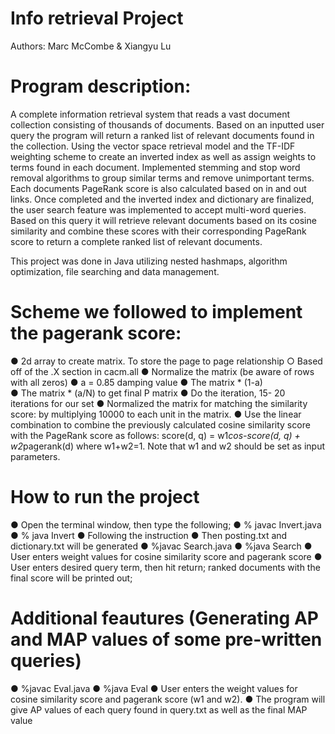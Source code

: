 # Info retrieval Project
Authors: 
Marc McCombe & Xiangyu Lu

# Program description:
A complete information retrieval system that reads a vast document collection consisting of thousands of documents. Based on an 
inputted user query the program will return a ranked list of relevant documents found in the collection.
Using the vector space retrieval model and the TF-IDF weighting scheme to create an inverted index as well as assign weights to terms
found in each document. Implemented stemming and stop word removal algorithms to group similar terms and remove unimportant terms. 
Each documents PageRank score is also calculated based on in and out links. Once completed and the inverted index and dictionary 
are finalized, the user search feature was implemented to accept multi-word queries. Based on this query it will retrieve relevant
documents based on its cosine similarity and combine these scores with their corresponding PageRank score to return a complete 
ranked list of relevant documents.

This project was done in Java utilizing nested hashmaps, algorithm optimization, file searching and data management.

# Scheme we followed to implement the pagerank score: 
● 2d array to create matrix. To store the page to page relationship 
  ○ Based off of the .X section in cacm.all 
● Normalize the matrix (be aware of rows with all zeros) 
● a = 0.85 damping value ● The matrix * (1-a)  
● The matrix * (a/N) to get final P matrix 
● Do the iteration, 15- 20 iterations for our set 
● Normalized the matrix for matching the similarity score: by multiplying 10000 to each unit in the matrix. 
● Use the linear combination to combine the previously calculated cosine similarity score with the PageRank score as follows: 
  score(d, q) = w1*cos-score(d, q) + w2*pagerank(d) where w1+w2=1. Note that w1 and w2 should be set as input parameters. 

# How to run the project 
● Open the terminal window, then type the following; 
● % javac Invert.java 
● % java Invert 
● Following the instruction 
● Then posting.txt and dictionary.txt will be generated 
● %javac Search.java 
● %java Search 
● User enters weight values for cosine similarity score and pagerank score 
● User enters desired query term, then hit return; ranked documents with the final score will be printed out; 

# Additional feautures (Generating AP and MAP values of some pre-written queries)
● %javac Eval.java 
● %java Eval 
● User enters the weight values for  cosine similarity score and pagerank score (w1 and w2). 
● The program will give AP values of each query found in query.txt as well as the final MAP value 
